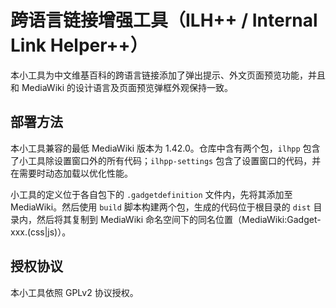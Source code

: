 # 跨语言链接增强工具（ILH++ / Internal Link Helper++）

本小工具为中文维基百科的跨语言链接添加了弹出提示、外文页面预览功能，并且和 MediaWiki 的设计语言及页面预览弹框外观保持一致。

## 部署方法
本小工具兼容的最低 MediaWiki 版本为 1.42.0。仓库中含有两个包，`ilhpp` 包含了小工具除设置窗口外的所有代码；`ilhpp-settings` 包含了设置窗口的代码，并在需要时动态加载以优化性能。

小工具的定义位于各自包下的 `.gadgetdefinition` 文件内，先将其添加至 MediaWiki。然后使用 `build` 脚本构建两个包，生成的代码位于根目录的 `dist` 目录内，然后将其复制到 MediaWiki 命名空间下的同名位置（MediaWiki:Gadget-xxx.(css|js)）。

## 授权协议
本小工具依照 GPLv2 协议授权。
